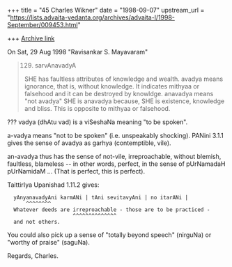 +++
title = "45 Charles Wikner"
date = "1998-09-07"
upstream_url = "https://lists.advaita-vedanta.org/archives/advaita-l/1998-September/009453.html"

+++
[Archive link](https://lists.advaita-vedanta.org/archives/advaita-l/1998-September/009453.html)

On Sat, 29 Aug 1998 "Ravisankar S. Mayavaram" <msr at ISC.TAMU.EDU>

> 129. sarvAnavadyA
>
> SHE  has faultless attributes of knowledge and wealth. avadya
> means ignorance, that is, without knowledge. It indicates mithyaa
> or falsehood and it can be destroyed by knowldge. anavadya means
> "not avadya"  SHE is anavadya because, SHE is existence,
> knowledge and bliss. This is opposite to mithyaa or falsehood.

??? vadya (dhAtu vad) is a viSeshaNa meaning "to be spoken".

a-vadya means "not to be spoken" (i.e. unspeakably shocking).
PANini 3.1.1 gives the sense of avadya as garhya (contemptible, vile).

an-avadya thus has the sense of not-vile, irreproachable, without
blemish, faultless, blameless -- in other words, perfect, in the
sense of pUrNamadaH pUrNamidaM ... (That is perfect, this is perfect).

TaittirIya Upanishad 1.11.2 gives:

      yAnyanavadyAni karmANi | tAni sevitavyAni | no itarANi |
          ^^^^^^^^
      Whatever deeds are irreproachable - those are to be practiced -
                         ^^^^^^^^^^^^^^
      and not others.

You could also pick up a sense of "totally beyond speech" (nirguNa)
or "worthy of praise" (saguNa).

Regards, Charles.

